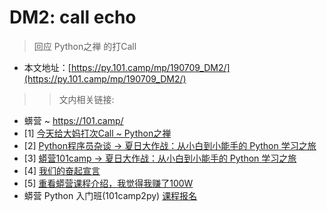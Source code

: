 # DM2: call echo
> 回应 Python之禅 的打Call 

- 本文地址：[https://py.101.camp/mp/190709_DM2/](https://py.101.camp/mp/190709_DM2/)

>> 文内相关链接:

- 蠎营 ~ https://101.camp/
- [1] [今天给大妈打次Call ~ Python之禅](https://mp.weixin.qq.com/s/RM6xTvCP0JJQ9x8Y4si--g)
- [2] [Python程序员杂谈 -> 夏日大作战：从小白到小能手的 Python 学习之旅](https://mp.weixin.qq.com/s/GQ6Y8o72xMPljZs-woZSBg)
- [3] [蟒营101camp -> 夏日大作战：从小白到小能手的 Python 学习之旅](https://mp.weixin.qq.com/s/bmTQ0pUTPgTRuVis85Pr4Q)
- [4] [我们的奋起宣言](https://wiki.woodpecker.org.cn/moin/RouseChina)
- [5] [重看蟒营课程介绍，我觉得我赚了100W](https://www.jianshu.com/p/5a62b8ff2510)
- 蟒营 Python 入门班(101camp2py) [课程报名](https://py.101.camp/)
